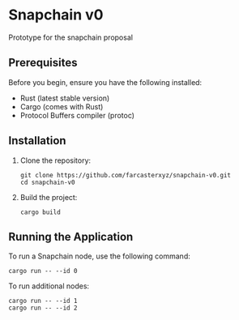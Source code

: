 # Snapchain v0

Prototype for the snapchain proposal

## Prerequisites

Before you begin, ensure you have the following installed:
- Rust (latest stable version)
- Cargo (comes with Rust)
- Protocol Buffers compiler (protoc)

## Installation

1. Clone the repository:
   ```
   git clone https://github.com/farcasterxyz/snapchain-v0.git
   cd snapchain-v0
   ```

2. Build the project:
   ```
   cargo build
   ```

## Running the Application

To run a Snapchain node, use the following command:

```
cargo run -- --id 0
```

To run additional nodes:
```
cargo run -- --id 1
cargo run -- --id 2
```